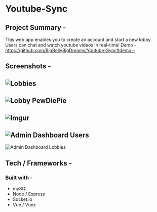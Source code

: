 # Youtube-Sync

## Project Summary - 
This web app enables you to create an account and start a new lobby. Users can chat and watch youtube videos in real-time! Demo - https://github.com/BigBellyBigDreams/Youtube-Sync#demo--

## Screenshots - 
![Lobbies](https://i.imgur.com/j38OOY0.png)
------
![Lobby PewDiePie](https://i.imgur.com/MkCbyb6.png)
------
![Imgur](https://i.imgur.com/1yGpnYb.png)
------
![Admin Dashboard Users](https://i.imgur.com/Xr7brXk.png)
------
![Admin Dashboard Lobbies](https://i.imgur.com/aLds8Ii.png)

## Tech / Frameworks - 

### Built with - 
- mySQL
- Node / Express
- Socket.io
- Vue / Vuex
